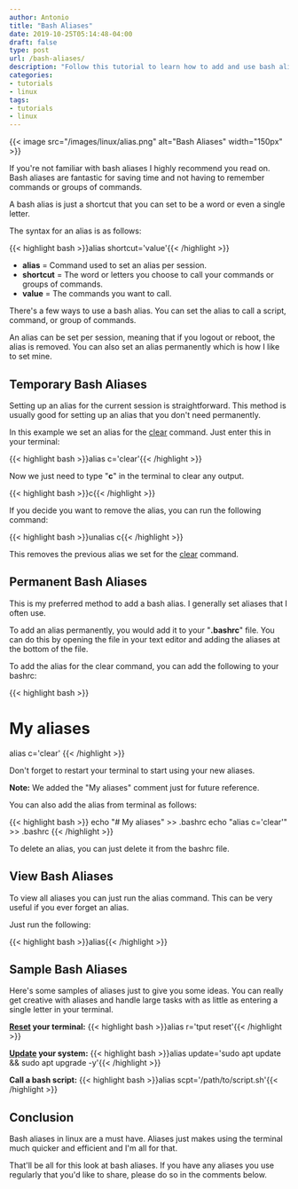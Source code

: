 ```yaml
---
author: Antonio
title: "Bash Aliases"
date: 2019-10-25T05:14:48-04:00
draft: false
type: post
url: /bash-aliases/
description: "Follow this tutorial to learn how to add and use bash aliases. We will be going over different ways you can make use of aliases in your linux environment to make terminal more efficient to use."
categories:
- tutorials
- linux
tags:
- tutorials
- linux
---
```


{{< image src="/images/linux/alias.png" alt="Bash Aliases" width="150px" >}}

If you're not familiar with bash aliases I highly recommend you read on. Bash aliases are fantastic for saving time and not having to remember commands or groups of commands.

A bash alias is just a shortcut that you can set to be a word or even a single letter.

<!--more-->

The syntax for an alias is as follows:

{{< highlight bash >}}alias shortcut='value'{{< /highlight >}}

- **alias** = Command used to set an alias per session.
- **shortcut** = The word or letters you choose to call your commands or groups of commands.
- **value** = The commands you want to call.

There's a few ways to use a bash alias. You can set the alias to call a script, command, or group of commands.

<!--adsense-->

An alias can be set per session, meaning that if you logout or reboot, the alias is removed. You can also set an alias permanently which is how I like to set mine.

## **Temporary Bash Aliases**

Setting up an alias for the current session is straightforward. This method is usually good for setting up an alias that you don't need permanently.

In this example we set an alias for the <a href="https://techstop.github.io/clear-reset-terminal/">clear</a> command. Just enter this in your terminal:

{{< highlight bash >}}alias c='clear'{{< /highlight >}}

Now we just need to type "**c**" in the terminal to clear any output.

{{< highlight bash >}}c{{< /highlight >}}

If you decide you want to remove the alias, you can run the following command:

{{< highlight bash >}}unalias c{{< /highlight >}}

This removes the previous alias we set for the <a href="https://techstop.github.io/clear-reset-terminal/">clear</a> command.

## **Permanent Bash Aliases**

This is my preferred method to add a bash alias. I generally set aliases that I often use.

To add an alias permanently, you would add it to your "**.bashrc**" file. You can do this by opening the file in your text editor and adding the aliases at the bottom of the file.

To add the alias for the clear command, you can add the following to your bashrc:

{{< highlight bash >}}
# My aliases
alias c='clear'
{{< /highlight >}}

Don't forget to restart your terminal to start using your new aliases.

**Note:** We added the "My aliases" comment just for future reference.

<!--adsense-->

You can also add the alias from terminal as follows:

{{< highlight bash >}}
echo "# My aliases" >> .bashrc
echo "alias c='clear'" >> .bashrc
{{< /highlight >}}

To delete an alias, you can just delete it from the bashrc file.

## **View Bash Aliases**

To view all aliases you can just run the alias command. This can be very useful if you ever forget an alias.

Just run the following:

{{< highlight bash >}}alias{{< /highlight >}}

## **Sample Bash Aliases**

Here's some samples of aliases just to give you some ideas. You can really get creative with aliases and handle large tasks with as little as entering a single letter in your terminal.

**<a href="https://techstop.github.io/clear-reset-terminal/">Reset</a> your terminal:**
{{< highlight bash >}}alias r='tput reset'{{< /highlight >}}

**<a href="https://techstop.github.io/update-linux-terminal/">Update</a> your system:**
{{< highlight bash >}}alias update='sudo apt update && sudo apt upgrade -y'{{< /highlight >}}

**Call a bash script:**
{{< highlight bash >}}alias scpt='/path/to/script.sh'{{< /highlight >}}

## **Conclusion**

Bash aliases in linux are a must have. Aliases just makes using the terminal much quicker and efficient and I'm all for that.

That'll be all for this look at bash aliases. If you have any aliases you use regularly that you'd like to share, please do so in the comments below.
